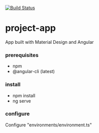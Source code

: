[![Build Status](https://api.travis-ci.org/qjacquet/project-app.svg?branch=master)](https://travis-ci.org/qjacquet/project-app)

# project-app

App built with Material Design and Angular

### prerequisites

- npm
- @angular-cli (latest)

### install

- npm install
- ng serve 

### configure
 
Configure "environments/environment.ts"